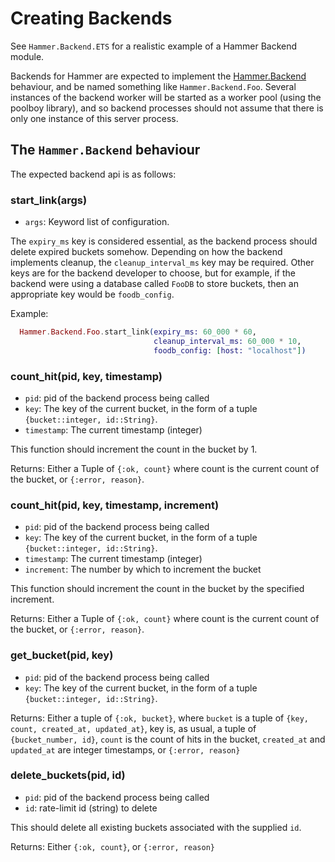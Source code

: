 # Creating Backends


See `Hammer.Backend.ETS` for a realistic example of a Hammer Backend module.

Backends for Hammer are expected to implement the
[Hammer.Backend](/hammer/Hammer.Backend.html) behaviour, and be named something
like `Hammer.Backend.Foo`. Several instances of the backend worker will be
started as a worker pool (using the poolboy library), and so backend processes
should not assume that there is only one instance of this server process.


## The `Hammer.Backend` behaviour

The expected backend api is as follows:

### start_link(args)

- `args`: Keyword list of configuration.

The `expiry_ms` key is considered essential, as the backend process should
delete expired buckets somehow. Depending on how the backend implements cleanup,
the `cleanup_interval_ms` key may be required. Other keys are for the backend
developer to choose, but for example, if the backend were using a database
called `FooDB` to store buckets, then an appropriate key would be
`foodb_config`.

Example:

```elixir
  Hammer.Backend.Foo.start_link(expiry_ms: 60_000 * 60,
                                cleanup_interval_ms: 60_000 * 10,
                                foodb_config: [host: "localhost"])
```

### count_hit(pid, key, timestamp)

- `pid`: pid of the backend process being called
- `key`: The key of the current bucket, in the form of a tuple `{bucket::integer, id::String}`.
- `timestamp`: The current timestamp (integer)

This function should increment the count in the bucket by 1.

Returns: Either a Tuple of `{:ok, count}` where count is the current count of the bucket,
or `{:error, reason}`.


### count_hit(pid, key, timestamp, increment)

- `pid`: pid of the backend process being called
- `key`: The key of the current bucket, in the form of a tuple `{bucket::integer, id::String}`.
- `timestamp`: The current timestamp (integer)
- `increment`: The number by which to increment the bucket

This function should increment the count in the bucket by the specified increment.

Returns: Either a Tuple of `{:ok, count}` where count is the current count of the bucket,
or `{:error, reason}`.


### get_bucket(pid, key)

- `pid`: pid of the backend process being called
- `key`: The key of the current bucket, in the form of a tuple `{bucket::integer, id::String}`.

Returns: Either a tuple of `{:ok, bucket}`, where `bucket` is a tuple of
`{key, count, created_at, updated_at}`, key is, as usual, a tuple of `{bucket_number, id}`,
`count` is the count of hits in the bucket, `created_at` and `updated_at` are integer timestamps,
or `{:error, reason}`


### delete_buckets(pid, id)

- `pid`: pid of the backend process being called
- `id`: rate-limit id (string) to delete

This should delete all existing buckets associated with the supplied `id`.

Returns: Either `{:ok, count}`, or `{:error, reason}`
